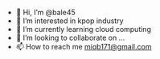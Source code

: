 - 👋 Hi, I’m @bale45
- 👀 I’m interested in kpop industry
- 🌱 I’m currently learning cloud computing
- 💞️ I’m looking to collaborate on ...
- 📫 How to reach me miqb171@gmail.com

<!---
bale45/bale45 is a ✨ special ✨ repository because its `README.md` (this file) appears on your GitHub profile.
You can click the Preview link to take a look at your changes.
--->
